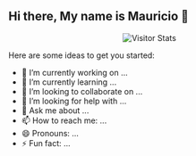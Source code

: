 ## Hi there, My name is Mauricio 👋


<div align="center">
        <img alt="Visitor Stats" 
            src="https://widgetbite.com/stats/<Marremelad>"/>  
    </div>

Here are some ideas to get you started:

- 🔭 I’m currently working on ...
- 🌱 I’m currently learning ...
- 👯 I’m looking to collaborate on ...
- 🤔 I’m looking for help with ...
- 💬 Ask me about ...
- 📫 How to reach me: ...
- 😄 Pronouns: ...
- ⚡ Fun fact: ...

